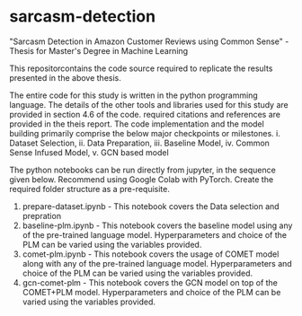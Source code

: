 # sarcasm-detection
"Sarcasm Detection in Amazon Customer Reviews using Common Sense" - Thesis for Master's Degree in Machine Learning

This repositorcontains the code source required to replicate the results presented in the above thesis.

The entire code for this study is written in the python programming language. The details of the other tools and libraries used for this study are provided in section 4.6 of the code. required citations and references are provided in the theis report. The code implementation and the model building primarily comprise the below major checkpoints or milestones.  i.	Dataset Selection, ii.	Data Preparation, iii.	Baseline Model, iv.	Common Sense Infused Model, v.	GCN based model

The python notebooks can be run directly from jupyter, in the sequence given below. Recommend using Google Colab with PyTorch. Create the required folder structure as a pre-requisite.

1. prepare-dataset.ipynb - This notebook covers the Data selection and prepration
2. baseline-plm.ipynb - This notebook covers the baseline model using any of the pre-trained language model. Hyperparameters and choice of the PLM can be varied using the variables provided.
3. comet-plm.ipynb - This notebook covers the usage of COMET model along with any of the pre-trained language model. Hyperparameters and choice of the PLM can be varied using the variables provided.
4. gcn-comet-plm - This notebook covers the GCN model on top of the COMET+PLM model. Hyperparameters and choice of the PLM can be varied using the variables provided.

